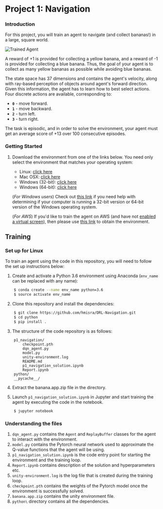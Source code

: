 
[//]: # (Image References)

[image1]: https://user-images.githubusercontent.com/10624937/42135619-d90f2f28-7d12-11e8-8823-82b970a54d7e.gif "Trained Agent"

# Project 1: Navigation

### Introduction

For this project, you will train an agent to navigate (and collect bananas!) in a large, square world.  

![Trained Agent][image1]

A reward of +1 is provided for collecting a yellow banana, and a reward of -1 is provided for collecting a blue banana.  Thus, the goal of your agent is to collect as many yellow bananas as possible while avoiding blue bananas.  

The state space has 37 dimensions and contains the agent's velocity, along with ray-based perception of objects around agent's forward direction.  Given this information, the agent has to learn how to best select actions.  Four discrete actions are available, corresponding to:
- **`0`** - move forward.
- **`1`** - move backward.
- **`2`** - turn left.
- **`3`** - turn right.

The task is episodic, and in order to solve the environment, your agent must get an average score of +13 over 100 consecutive episodes.

### Getting Started

1. Download the environment from one of the links below.  You need only select the environment that matches your operating system:
    - Linux: [click here](https://s3-us-west-1.amazonaws.com/udacity-drlnd/P1/Banana/Banana_Linux.zip)
    - Mac OSX: [click here](https://s3-us-west-1.amazonaws.com/udacity-drlnd/P1/Banana/Banana.app.zip)
    - Windows (32-bit): [click here](https://s3-us-west-1.amazonaws.com/udacity-drlnd/P1/Banana/Banana_Windows_x86.zip)
    - Windows (64-bit): [click here](https://s3-us-west-1.amazonaws.com/udacity-drlnd/P1/Banana/Banana_Windows_x86_64.zip)
    
    (_For Windows users_) Check out [this link](https://support.microsoft.com/en-us/help/827218/how-to-determine-whether-a-computer-is-running-a-32-bit-version-or-64) if you need help with determining if your computer is running a 32-bit version or 64-bit version of the Windows operating system.

    (_For AWS_) If you'd like to train the agent on AWS (and have not [enabled a virtual screen](https://github.com/Unity-Technologies/ml-agents/blob/master/docs/Training-on-Amazon-Web-Service.md)), then please use [this link](https://s3-us-west-1.amazonaws.com/udacity-drlnd/P1/Banana/Banana_Linux_NoVis.zip) to obtain the environment.



## Training
### Set up for Linux
To train an agent using the code in this repository, you will need to follow the set up instructions below:
1. Create and activate a Python 3.6 environment using Anaconda (`env_name` can be replaced with any name):
``` bash
    $ conda create --name env_name python=3.6
    $ source activate env_name
```
2. Clone this repository and install the dependencies:
``` bash
    $ git clone https://github.com/hmisra/DRL-Navigation.git
    $ cd python
    $ pip install .
```
3. The structure of the code repository is as follows:
``` 
    p1_navigation/
        checkpoint.pth
        dqn_agent.py
        model.py
        unity-environment.log
        README.md
        p1_navigation_solution.ipynb
        Report.ipynb
    python/
    __pycache__/
 ```
4. Extract the banana.app.zip file in the directory.

5. Launch `p1_navigation_solution.ipynb` in Jupyter and start training the agent by executing the code in the notebook. 
``` bash
    $ jupyter notebook
```
### Understanding the files
1. `dqn_agent.py` contains the `Agent` and `ReplayBuffer` classes for the agent to interact with the environment.
2. `model.py` contains the Pytorch neural network used to approximate the Q-value functions that the agent will be using.
3. `p1_navigation_solution.ipynb` is the code entry point for starting the environment and the training loop.
4. `Report.ipynb` contains description of the solution and hyperparameters etc.
5. `unity-environment.log` is the log file that is created during the training loop.
6. `checkpoint.pth` contains the weights of the Pytorch model once the environment is successfully solved.
7. `banana.app.zip` contains the unity environment file.
8. `python\` directory contains all the dependencies.
